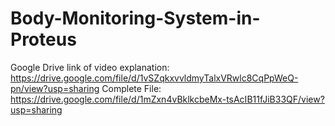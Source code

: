 # Body-Monitoring-System-in-Proteus
Google Drive link of video explanation:
https://drive.google.com/file/d/1vSZqkxvvldmyTalxVRwlc8CqPpWeQ-pn/view?usp=sharing
Complete File:
https://drive.google.com/file/d/1mZxn4vBklkcbeMx-tsAcIB11fJiB33QF/view?usp=sharing
